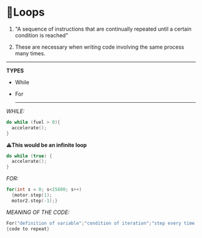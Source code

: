 # 🔄**Loops**
1. "A sequence of instructions that are continually repeated until a certain condition is reached"

2. These are necessary when writing code involving the same process many times.
---


**TYPES**
- While
- For

  ------------------------------

*WHILE:*

```C++
do while (fuel > 0){     
  accelerate();         
}
```

**⚠️This would be an infinite loop**

```C++
do while (true) {      
  accelerate();        
}
```


*FOR:*

```c++
for(int s = 0; s<15600; s++) 
  {motor.step(1);        
  motor2.step(-1);}
```

*MEANING OF THE CODE:*

  ```C++
For("definition of variable";"condition of iteration";"step every time code is executed")
{code to repeat}
```
